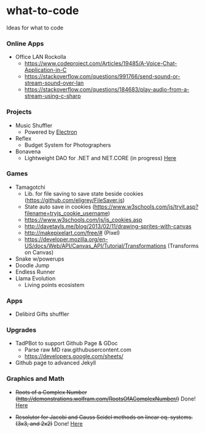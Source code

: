 # what-to-code
Ideas for what to code

### Online Apps
 + Office LAN Rockolla
   - https://www.codeproject.com/Articles/19485/A-Voice-Chat-Application-in-C
   - https://stackoverflow.com/questions/991766/send-sound-or-stream-sound-over-lan
   - https://stackoverflow.com/questions/184683/play-audio-from-a-stream-using-c-sharp

### Projects
 + Music Shuffler
   - Powered by [Electron](https://electron.atom.io/)
 + Reflex
   - Budget System for Photographers
 + Bonavena
   - Lightweight DAO for .NET and NET.CORE (in progress) [Here](https://github.com/maadlog/Bonavena)

### Games
 + Tamagotchi
   - Lib. for file saving to save state beside cookies (https://github.com/eligrey/FileSaver.js)
   - State auto save in cookies (https://www.w3schools.com/js/tryit.asp?filename=tryjs_cookie_username)
   - https://www.w3schools.com/js/js_cookies.asp
   - http://davetayls.me/blog/2013/02/11/drawing-sprites-with-canvas
   - http://makepixelart.com/free/# (Pixel)
   - https://developer.mozilla.org/en-US/docs/Web/API/Canvas_API/Tutorial/Transformations (Transforms on Canvas)
 + Snake w/powerups
 + Doodle Jump
 + Endless Runner
 + Llama Evolution
   - Living points ecosistem
   
### Apps
 + Delibird
   Gifts shuffler
 
### Upgrades
 + TadPBot to support Github Page & GDoc
   - Parse raw MD raw.githubusercontent.com  
   - https://developers.google.com/sheets/
 + Github page to advanced Jekyll

### Graphics and Math
 + ~~Roots of a Complex Number (http://demonstrations.wolfram.com/RootsOfAComplexNumber/)~~ Done! [Here](https://github.com/maadlog/ComplexRoots)
 
 + ~~Resolutor for Jacobi and Gauss Seidel methods on linear eq. systems. (3x3, and 2x2)~~ Done! [Here](https://github.com/maadlog/LES.Solver)
